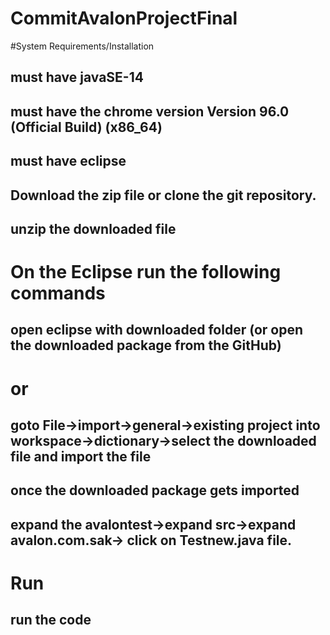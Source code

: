 # CommitAvalonProjectFinal



#System Requirements/Installation
## must have javaSE-14
## must have the chrome version Version 96.0 (Official Build) (x86_64)
## must have eclipse

## Download the zip file or clone the git repository.
## unzip the downloaded file
# On the Eclipse run the following commands
## open eclipse with downloaded folder (or open the downloaded package from the GitHub) 
  # or
## goto File->import->general->existing project into workspace->dictionary->select the downloaded file and import the file
## once the downloaded package gets imported 
## expand the avalontest->expand src->expand avalon.com.sak-> click on Testnew.java file.

 
# Run
## run the code 
